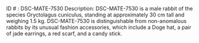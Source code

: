 ID # : DSC-MATE-7530
Description: DSC-MATE-7530 is a male rabbit of the species Oryctolagus cuniculus, standing at approximately 30 cm tall and weighing 1.5 kg. DSC-MATE-7530 is distinguishable from non-anomalous rabbits by its unusual fashion accessories, which include a Doge hat, a pair of jade earrings, a red scarf, and a candy stick.